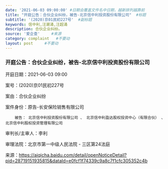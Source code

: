 ```yaml
---
date: '2021-06-03 09:00:00' #日期会覆盖文件名中日期，越新排列越靠前
title: "开庭公告：合伙企业纠纷，被告-北京信中利投资股份有限公司"  #标题
subtitle: '(2020)京01民初227号'  #副标题
keywords: 信中利,汪潮涌,汪超涌
description: 合伙企业纠纷。
source: '爱企查'     #来源
category: complaint   #不要动
layout: post     #不要动
---
```


### 开庭公告：合伙企业纠纷，被告-北京信中利投资股份有限公司

开庭日期：2021-06-03 09:00

案号：(2020)京01民初227号

案由：合伙企业纠纷

案件身份：原告-长安保险销售有限公司

        被告： 北京信中利投资股份有限公司 、 北京信中利盈达股权投资中心（有限合伙） 、 北京信中利股权投资管理有限公司
        
审判长/主审人：李利
        
审理法院：北京市第一中级人民法院 - 三区第24法庭


来源：https://aiqicha.baidu.com/detail/openNoticeDetail?pid=28719151935815&dataId=e0fcf1f74339c9a8c7f1cfc305352c4b
